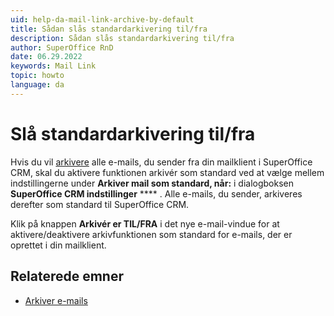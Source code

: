 ```yaml
---
uid: help-da-mail-link-archive-by-default
title: Sådan slås standardarkivering til/fra
description: Sådan slås standardarkivering til/fra
author: SuperOffice RnD
date: 06.29.2022
keywords: Mail Link
topic: howto
language: da
---
```


# Slå standardarkivering til/fra

Hvis du vil [arkivere][1] alle e-mails, du sender fra din mailklient i SuperOffice CRM, skal du aktivere funktionen arkivér som standard ved at vælge mellem indstillingerne under **Arkiver mail som standard, når:** i dialogboksen **SuperOffice CRM indstillinger** **** . Alle e-mails, du sender, arkiveres derefter som standard til SuperOffice CRM.

Klik på knappen **Arkivér er TIL/FRA** i det nye e-mail-vindue for at aktivere/deaktivere arkivfunktionen som standard for e-mails, der er oprettet i din mailklient.

## Relaterede emner

* [Arkiver e-mails][3]

<!-- Referenced links -->
[1]: default.md
[3]: ../archive.md

<!-- Referenced images -->
